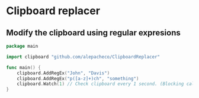 # Clipboard replacer
## Modify the clipboard using regular expresions

```go
package main

import clipboard "github.com/alepacheco/ClipboardReplacer"

func main() {
	clipboard.AddRegEx("John", "Davis")
	clipboard.AddRegEx("p([a-z]+)ch", "something")
	clipboard.Watch(1) // Check clipboard every 1 second. (Blocking call)
}
```
